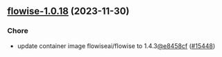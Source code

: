 

## [flowise-1.0.18](https://github.com/truecharts/charts/compare/flowise-1.0.17...flowise-1.0.18) (2023-11-30)

### Chore

- update container image flowiseai/flowise to 1.4.3[@e8458cf](https://github.com/e8458cf) ([#15448](https://github.com/truecharts/charts/issues/15448))
  
  